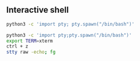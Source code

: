 ## Interactive shell
```bash
python3 -c 'import pty; pty.spawn("/bin/bash")'

python3 -c 'import pty;pty.spawn("/bin/bash")'  
export TERM=xterm  
ctrl + z  
stty raw -echo; fg
```


